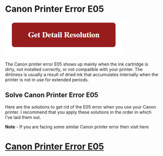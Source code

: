 # Canon Printer Error E05


[![Canon Printer Error E05](red2.png)](https://computersolve.com/canon-printer-error-e05/)

The Canon printer error E05 shows up mainly when the ink cartridge is dirty, not installed correctly, or not compatible with your printer. The dirtiness is usually a result of dried ink that accumulates internally when the printer is not in use for extended periods. 


## Solve Canon Printer Error E05

Here are the solutions to get rid of the E05 error when you use your Canon printer. I recommend that you apply these solutions in the order in which I’ve laid them out.




**Note** - If you are facing some similar Canon printer error then visit here

# [Canon Printer Error E05](https://computersolve.com/canon-printer-error-e05/) 

